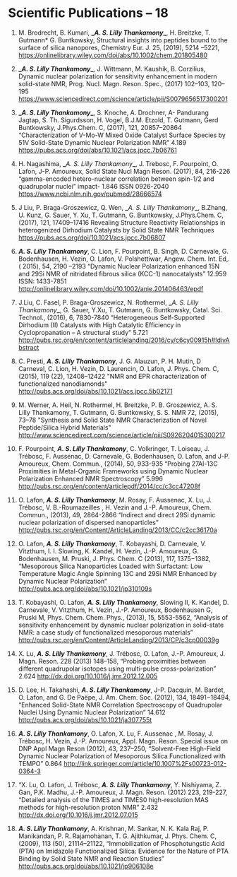 # Scientific Publications – 18

1)	M. Brodrecht, B. Kumari, **_**_**_A. S. Lilly Thankamony_**_**_**, H. Breitzke, T. Gutmann* G. Buntkowsky, Structural insights into peptides bound to the surface of silica nanopores, Chemistry Eur. J. 25, (2019), 5214 –5221, 
https://onlinelibrary.wiley.com/doi/abs/10.1002/chem.201805480

2)	**_**_**_A. S. Lilly Thankamony_**_**_**, J. Wittmann, M. Kaushik, B. Corzilius, Dynamic nuclear polarization for sensitivity enhancement in modern solid-state NMR, Prog. Nucl. Magn. Reson. Spec., (2017) 102–103, 120–195
https://www.sciencedirect.com/science/article/pii/S0079656517300201

3)	 **_**_**_A. S. Lilly Thankamony_**_**_**, S. Knoche, A. Drochner, A- Pandurang Jagtap, S. Th. Sigurdsson, H. Vogel, B.J.M. Etzold, T. Gutmann, Gerd Buntkowsky, J.Phys.Chem. C, (2017), 121, 20857–20864 “Characterization of V-Mo-W Mixed Oxide Catalyst Surface Species by 51V Solid-State Dynamic Nuclear Polarization NMR” 4.189
https://pubs.acs.org/doi/abs/10.1021/acs.jpcc.7b06761

4)	H. Nagashima, **_**_A. S. Lilly Thankamony_**_**, J. Trebosc, F. Pourpoint, O. Lafon, J-P. Amoureux, Solid State Nucl Magn Reson. (2017), 84, 216-226 “gamma-encoded hetero-nuclear correlation between spin-1/2 and quadrupolar nuclei” impact- 1.846 ISSN 0926-2040
https://www.ncbi.nlm.nih.gov/pubmed/28666574

5)	J Liu, P. Braga-Groszewicz, Q. Wen, **_**_A. S. Lilly Thankamony_**_**, B.Zhang, U. Kunz, G. Sauer, Y. Xu, T. Gutmann, G. Buntkowsky, J.Phys.Chem. C, (2017), 121, 17409–17416 Revealing Structure Reactivity Relationships in heterogenized Dirhodium Catalysts by Solid State
NMR Techniques 
https://pubs.acs.org/doi/10.1021/acs.jpcc.7b06807

6)	**_A. S. Lilly Thankamony_**, C. Lion, F. Pourpoint, B. Singh, D. Carnevale, G. Bodenhausen, H. Vezin, O. Lafon, V. Polshettiwar, Angew. Chem. Int. Ed,.( 2015), 54, 2190 –2193
“Dynamic Nuclear Polarization enhanced 15N and 29Si NMR of nitridated fibrous silica (KCC-1) nanocatalysts” 12.959 ISSN: 1433-7851
http://onlinelibrary.wiley.com/doi/10.1002/anie.201406463/epdf
 
7)	J.Liu, C. Fasel, P. Braga-Groszewicz, N. Rothermel, **_**_A. S. Lilly Thankamony_**_**, G. Sauer, Y.Xu, T. Gutmann, G. Buntkowsky, Catal. Sci. Technol., (2016), 6, 7830-7840
“Heterogeneous Self-Supported Dirhodium (II) Catalysts with High Catalytic Efficiency in Cyclopropanation – A structural study” 5.721
http://pubs.rsc.org/en/content/articlelanding/2016/cy/c6cy00915h#!divAbstract

8)	C. Presti,  **_A. S. Lilly Thankamony_**, J. G. Alauzun, P. H. Mutin, D Carneval, C. Lion, H. Vezin, D. Laurencin, O. Lafon, J. Phys. Chem. C, (2015), 119 (22), 12408–12422 "NMR and EPR characterization of functionalized nanodiamonds"
http://pubs.acs.org/doi/abs/10.1021/acs.jpcc.5b02171

9)	M. Werner, A. Heil, N. Rothermel, H. Breitzke, P. B. Groszewicz, A. S. Lilly    Thankamony, T. Gutmann, G. Buntkowsky, S. S. NMR  72, (2015), 73–78 
	"Synthesis and Solid State NMR Characterization of Novel Peptide/Silica Hybrid Materials" 
     http://www.sciencedirect.com/science/article/pii/S0926204015300217

10)	F. Pourpoint, **_A. S. Lilly Thankamony_**, C. Volkringer, T. Loiseau, J. Trébosc, F. Aussenac, D. Carnevale, G. Bodenhausen, O. Lafon, and J-P. Amoureux, Chem. Commun., (2014), 50, 933-935 “Probing 27Al-13C Proximities in Metal-Organic Frameworks using Dynamic Nuclear Polarization Enhanced NMR Spectroscopy” 5.996 
http://pubs.rsc.org/en/content/articlepdf/2014/cc/c3cc47208f

11)	O. Lafon, **_A. S. Lilly Thankamony_**, M. Rosay, F. Aussenac, X. Lu, J. Trébosc, V. B.-Roumazeilles , H. Vezin and J.-P. Amoureux, Chem. Commun., (2013), 49, 2864-2866 “Indirect and direct 29Si dynamic nuclear polarization of dispersed nanoparticles”
http://pubs.rsc.org/en/Content/ArticleLanding/2013/CC/c2cc36170a

12)	O. Lafon, **_A. S. Lilly Thankamony_**, T. Kobayashi, D. Carnevale, V. Vitzthum, I. I. Slowing, K. Kandel, H. Vezin, J.-P. Amoureux, G. Bodenhausen, M. Pruski, J. Phys. Chem. C (2013), 117, 1375−1382, “Mesoporous Silica Nanoparticles Loaded with Surfactant: Low Temperature Magic Angle Spinning 13C and 29Si NMR Enhanced by Dynamic Nuclear Polarization” 
http://pubs.acs.org/doi/abs/10.1021/jp310109s

13)	T. Kobayashi, O. Lafon, **_A. S. Lilly Thankamony_**, Slowing II, K. Kandel, D. Carnevale, V. Vitzthum, H. Vezin, J.-P. Amoureux, Bodenhausen G, Pruski M, Phys. Chem. Chem. Phys., (2013), 15, 5553-5562, “Analysis of sensitivity enhancement by dynamic nuclear polarization in solid-state NMR: a case study of functionalized mesoporous materials”
http://pubs.rsc.org/en/Content/ArticleLanding/2013/CP/c3cp00039g

14)	X. Lu, **_A. S. Lilly Thankamony_**, J. Trébosc, O. Lafon, J.-P. Amoureux, J. Magn. Reson. 228 (2013) 148–158, “Probing proximities between different quadrupolar isotopes using multi-pulse cross-polarization” 2.624
http://dx.doi.org/10.1016/j.jmr.2012.12.005

15)	D. Lee, H. Takahashi, **_A. S. Lilly Thankamony_**, J-P. Dacquin, M. Bardet, O. Lafon, and G. De Paëpe, J. Am. Chem. Soc. (2012), 134, 18491−18494, “Enhanced Solid-State NMR Correlation Spectroscopy of Quadrupolar Nuclei Using Dynamic Nuclear Polarization” 14.612
http://pubs.acs.org/doi/abs/10.1021/ja307755t

16)	**_A. S. Lilly Thankamony_**, O. Lafon, X. Lu, F. Aussenac , M. Rosay, J. Trébosc, H. Vezin, J.-P. Amoureux, Appl. Magn. Reson. Special issue on DNP Appl Magn Reson (2012), 43, 237–250, “Solvent-Free High-Field Dynamic Nuclear Polarization of Mesoporous Silica Functionalized with TEMPO” 0.864
 http://link.springer.com/article/10.1007%2Fs00723-012-0364-3

17)	 “X. Lu, O. Lafon, J. Trébosc, **_A. S. Lilly Thankamony_**, Y. Nishiyama, Z. Gan, P.K. Madhu, J.-P. Amoureux, J. Magn. Reson. (2012) 223, 219-227, “Detailed analysis of the TIMES and TIMES0 high-resolution MAS methods for high-resolution proton NMR” 2.432
http://dx.doi.org/10.1016/j.jmr.2012.07.015

18)	**_A. S. Lilly Thankamony_**, A. Krishnan, M. Sankar, N. K. Kala Raj, P. Manikandan, P. R. Rajamohanan, T. G. Ajithkumar, J. Phys. Chem. C, (2009), 113 (50), 21114–21122, “Immobilization of Phosphotungstic Acid (PTA) on Imidazole Functionalized Silica: Evidence for the Nature of PTA Binding by Solid State NMR and Reaction Studies”
http://pubs.acs.org/doi/abs/10.1021/jp906108e
